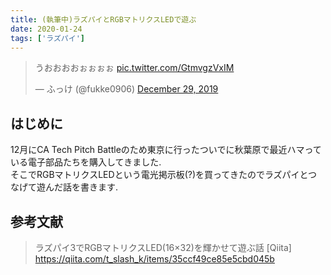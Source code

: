 ```yaml
---
title: (執筆中)ラズパイとRGBマトリクスLEDで遊ぶ
date: 2020-01-24
tags: ['ラズパイ']
---
```


<blockquote class="twitter-tweet"><p lang="ja" dir="ltr">うおおおおぉぉぉぉ <a href="https://t.co/GtmvgzVxIM">pic.twitter.com/GtmvgzVxIM</a></p>&mdash; ふっけ (@fukke0906) <a href="https://twitter.com/fukke0906/status/1211116780698996738?ref_src=twsrc%5Etfw">December 29, 2019</a></blockquote> <script async src="https://platform.twitter.com/widgets.js" charset="utf-8"></script>

## はじめに
12月にCA Tech Pitch Battleのため東京に行ったついでに秋葉原で最近ハマっている電子部品たちを購入してきました.  
そこでRGBマトリクスLEDという電光掲示板(?)を買ってきたのでラズパイとつなげて遊んだ話を書きます.

## 参考文献
> ラズパイ3でRGBマトリクスLED(16×32)を輝かせて遊ぶ話 [Qiita]  
> https://qiita.com/t_slash_k/items/35ccf49ce85e5cbd045b